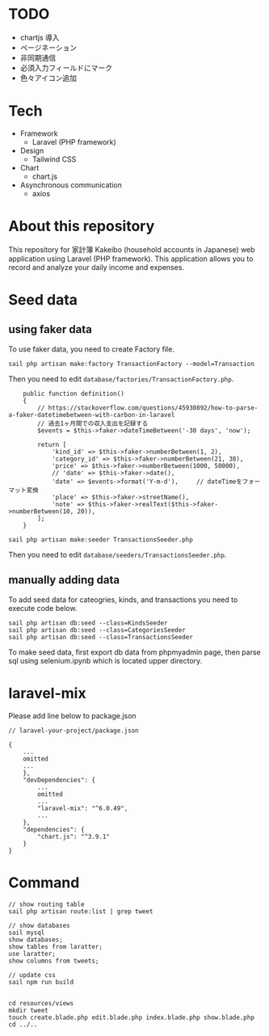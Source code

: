 

# TODO
- chartjs 導入
- ページネーション
- 非同期通信
- 必須入力フィールドにマーク
- 色々アイコン追加

# Tech
- Framework
    - Laravel (PHP framework)
- Design
    - Tailwind CSS
- Chart
    - chart.js
- Asynchronous communication
    - axios

# About this repository
This repository for 家計簿 Kakeibo (household accounts in Japanese) web application
using Laravel (PHP framework).
This application allows you to record and analyze your daily income and expenses.

# Seed data

## using faker data
To use faker data, you need to create Factory file.

```
sail php artisan make:factory TransactionFactory --model=Transaction 
```

Then you need to edit `database/factories/TransactionFactory.php`.

```:TransactionFactory.php
    public function definition()
    {
        // https://stackoverflow.com/questions/45930892/how-to-parse-a-faker-datetimebetween-with-carbon-in-laravel
        // 過去1ヶ月間での収入支出を記録する
        $events = $this->faker->dateTimeBetween('-30 days', 'now');

        return [
            'kind_id' => $this->faker->numberBetween(1, 2),
            'category_id' => $this->faker->numberBetween(21, 38),
            'price' => $this->faker->numberBetween(1000, 50000),
            // 'date' => $this->faker->date(),
            'date' => $events->format('Y-m-d'),     // dateTimeをフォーマット変換
            'place' => $this->faker->streetName(),
            'note' => $this->faker->realText($this->faker->numberBetween(10, 20)),
        ];
    }
```


```
sail php artisan make:seeder TransactionsSeeder.php
```

Then you need to edit `database/seeders/TransactionsSeeder.php`.

## manually adding data
To add seed data for cateogries, kinds, and transactions
you need to execute code below.

```
sail php artisan db:seed --class=KindsSeeder
sail php artisan db:seed --class=CategoriesSeeder
sail php artisan db:seed --class=TransactionsSeeder
```

To make seed data, first export db data from phpmyadmin page,
then parse sql using selenium.ipynb which is located upper directory.


# laravel-mix
Please add line below to package.json

```
// laravel-your-project/package.json

{
    ...
    omitted
    ...
    },
    "devDependencies": {
        ...
        omitted
        ...
        "laravel-mix": "^6.0.49",
        ...
    },
    "dependencies": {
        "chart.js": "^3.9.1"
    }
}
```


# Command
```
// show routing table
sail php artisan route:list | grep tweet

// show databases
sail mysql
show databases;
show tables from laratter;
use laratter;
show columns from tweets;

// update css
sail npm run build


cd resources/views
mkdir tweet
touch create.blade.php edit.blade.php index.blade.php show.blade.php
cd ../..
```

